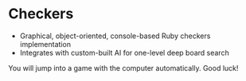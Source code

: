# Checkers

* Graphical, object-oriented, console-based Ruby checkers implementation
* Integrates with custom-built AI for one-level deep board search

You will jump into a game with the computer automatically. Good luck!